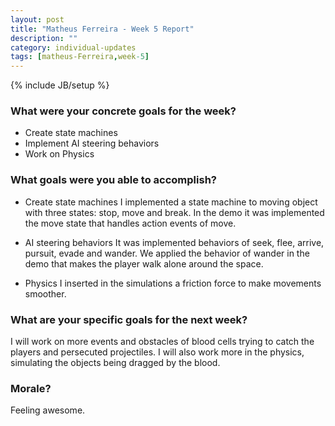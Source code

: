 ```yaml
---
layout: post
title: "Matheus Ferreira - Week 5 Report"
description: ""
category: individual-updates
tags: [matheus-Ferreira,week-5]
---
```

{% include JB/setup %}


### What were your concrete goals for the week?

* Create state machines
* Implement AI steering behaviors
* Work on Physics

### What goals were you able to accomplish?

* Create state machines
I implemented a state machine to moving object with three states: stop, move and break. In the demo it was implemented the move state that handles action events of move.


* AI steering behaviors
It was implemented behaviors of seek, flee, arrive, pursuit, evade and wander. We applied the behavior of wander in the demo that makes the player walk alone around the space.

* Physics
I inserted in the simulations a friction force to make movements smoother.

### What are your specific goals for the next week?

I will work on more events and obstacles of blood cells trying to catch the players and persecuted projectiles. I will also work more in the physics, simulating the objects being dragged by the blood. 

### Morale?

Feeling awesome.
